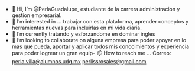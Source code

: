 - 👋 Hi, I’m @PerlaGuadalupe,  estudiante de la carrera administracion y gestion empresarial.
- 👀 I’m interested in ... trabajar con esta plataforma,  aprender conceptos y herramientas nuevas para incluirlas en mi vida diaria.
- 🌱 I’m currently  tratando y esforzandome  en dominar ingles
- 💞️ I’m looking to collaborate on alguna empresa para  poder apoyar en lo mas que pueda,  aportar y aplicar todos mis conocimientos y experiencia para poder  logrear un gran equip- 📫 How to reach me ... Correo: perla.villa@alumnos.udg.mx
perlissrosales@gmail.com

<!---
PerlaGuadalupeVill/PerlaGuadalupeVill is a ✨ special ✨ repository because its `README.md` (this file) appears on your GitHub profile.
You can click the Preview link to take a look at your changes.
--->
